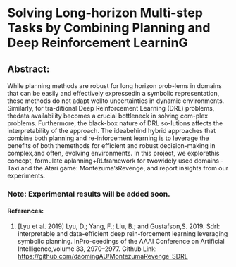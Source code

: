 # Solving Long-horizon Multi-step Tasks by Combining Planning and Deep Reinforcement LearninG

## Abstract:
While  planning  methods  are  robust  for  long  horizon  prob-lems in domains that can be easily and effectively expressedin a symbolic representation, these methods do not adapt wellto uncertainties in dynamic environments. Similarly, for tra-ditional Deep Reinforcement Learning (DRL) problems, thedata availability becomes a crucial bottleneck in solving com-plex problems. Furthermore, the black-box nature of DRL so-lutions affects the interpretability of the approach. The ideabehind hybrid approaches that combine both planning and re-inforcement learning is to leverage the benefits of both themethods for efficient and robust decision-making in complex,and often, evolving environments. In this project, we explorethis  concept,  formulate  aplanning+RLframework  for  twowidely used domains - Taxi and the Atari game: Montezuma’sRevenge, and report insights from our experiments.

### Note: Experimental results will be added soon.

#### References:
1. [Lyu et al. 2019]  Lyu, D.; Yang, F.; Liu, B.; and Gustafson,S.   2019.   Sdrl:  interpretable  and  data-efficient  deep  rein-forcement learning leveraging symbolic planning.   InPro-ceedings of the AAAI Conference on Artificial Intelligence,volume 33, 2970–2977. Github Link: https://github.com/daomingAU/MontezumaRevenge_SDRL
